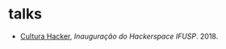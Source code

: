 # talks

- [Cultura Hacker](/apr2018-cultura_hacker-ifusp/), *Inauguração do Hackerspace IFUSP*. 2018.

